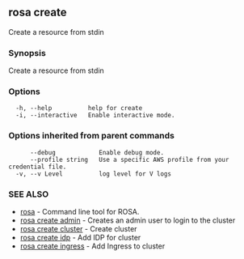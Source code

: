 ## rosa create

Create a resource from stdin

### Synopsis

Create a resource from stdin

### Options

```
  -h, --help          help for create
  -i, --interactive   Enable interactive mode.
```

### Options inherited from parent commands

```
      --debug            Enable debug mode.
      --profile string   Use a specific AWS profile from your credential file.
  -v, --v Level          log level for V logs
```

### SEE ALSO

* [rosa](rosa.md)	 - Command line tool for ROSA.
* [rosa create admin](rosa_create_admin.md)	 - Creates an admin user to login to the cluster
* [rosa create cluster](rosa_create_cluster.md)	 - Create cluster
* [rosa create idp](rosa_create_idp.md)	 - Add IDP for cluster
* [rosa create ingress](rosa_create_ingress.md)	 - Add Ingress to cluster

